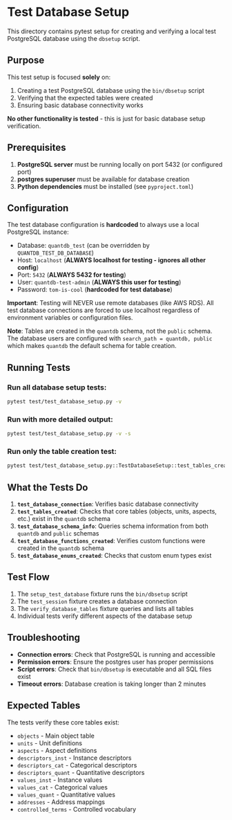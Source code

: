 # Test Database Setup

This directory contains pytest setup for creating and verifying a local test PostgreSQL database using the `dbsetup` script.

## Purpose

This test setup is focused **solely** on:
1. Creating a test PostgreSQL database using the `bin/dbsetup` script
2. Verifying that the expected tables were created
3. Ensuring basic database connectivity works

**No other functionality is tested** - this is just for basic database setup verification.

## Prerequisites

1. **PostgreSQL server** must be running locally on port 5432 (or configured port)
2. **postgres superuser** must be available for database creation
3. **Python dependencies** must be installed (see `pyproject.toml`)

## Configuration

The test database configuration is **hardcoded** to always use a local PostgreSQL instance:
- Database: `quantdb_test` (can be overridden by `QUANTDB_TEST_DB_DATABASE`)
- Host: `localhost` (**ALWAYS localhost for testing - ignores all other config**)
- Port: `5432` (**ALWAYS 5432 for testing**)
- User: `quantdb-test-admin` (**ALWAYS this user for testing**)
- Password: `tom-is-cool` (**hardcoded for test database**)

**Important**: Testing will NEVER use remote databases (like AWS RDS). All test database connections are forced to use localhost regardless of environment variables or configuration files.

**Note**: Tables are created in the `quantdb` schema, not the `public` schema. The database users are configured with `search_path = quantdb, public` which makes `quantdb` the default schema for table creation.

## Running Tests

### Run all database setup tests:
```bash
pytest test/test_database_setup.py -v
```

### Run with more detailed output:
```bash
pytest test/test_database_setup.py -v -s
```

### Run only the table creation test:
```bash
pytest test/test_database_setup.py::TestDatabaseSetup::test_tables_created -v
```

## What the Tests Do

1. **`test_database_connection`**: Verifies basic database connectivity
2. **`test_tables_created`**: Checks that core tables (objects, units, aspects, etc.) exist in the `quantdb` schema
3. **`test_database_schema_info`**: Queries schema information from both `quantdb` and `public` schemas
4. **`test_database_functions_created`**: Verifies custom functions were created in the `quantdb` schema
5. **`test_database_enums_created`**: Checks that custom enum types exist

## Test Flow

1. The `setup_test_database` fixture runs the `bin/dbsetup` script
2. The `test_session` fixture creates a database connection
3. The `verify_database_tables` fixture queries and lists all tables
4. Individual tests verify different aspects of the database setup

## Troubleshooting

- **Connection errors**: Check that PostgreSQL is running and accessible
- **Permission errors**: Ensure the postgres user has proper permissions
- **Script errors**: Check that `bin/dbsetup` is executable and all SQL files exist
- **Timeout errors**: Database creation is taking longer than 2 minutes

## Expected Tables

The tests verify these core tables exist:
- `objects` - Main object table
- `units` - Unit definitions  
- `aspects` - Aspect definitions
- `descriptors_inst` - Instance descriptors
- `descriptors_cat` - Categorical descriptors
- `descriptors_quant` - Quantitative descriptors
- `values_inst` - Instance values
- `values_cat` - Categorical values
- `values_quant` - Quantitative values
- `addresses` - Address mappings
- `controlled_terms` - Controlled vocabulary 